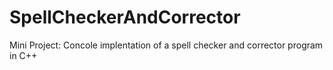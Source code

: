 # SpellCheckerAndCorrector
Mini Project: Concole implentation of a spell checker and corrector program in C++
